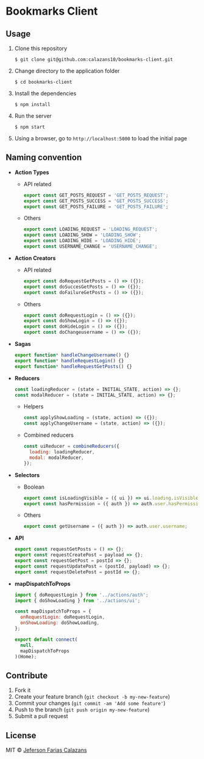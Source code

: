 # Bookmarks Client

## Usage

1.  Clone this repository

        $ git clone git@github.com:calazans10/bookmarks-client.git

2.  Change directory to the application folder

        $ cd bookmarks-client

3.  Install the dependencies

        $ npm install

4.  Run the server

        $ npm start

5.  Using a browser, go to `http://localhost:5000` to load the initial page

## Naming convention

- **Action Types**

  - API related

    ```javascript
    export const GET_POSTS_REQUEST = 'GET_POSTS_REQUEST';
    export const GET_POSTS_SUCCESS = 'GET_POSTS_SUCCESS';
    export const GET_POSTS_FAILURE = 'GET_POSTS_FAILURE';
    ```

  - Others

    ```javascript
    export const LOADING_REQUEST = 'LOADING_REQUEST';
    export const LOADING_SHOW = 'LOADING_SHOW';
    export const LOADING_HIDE = 'LOADING_HIDE';
    export const USERNAME_CHANGE = 'USERNAME_CHANGE';
    ```

- **Action Creators**

  - API related

    ```javascript
    export const doRequestGetPosts = () => ({});
    export const doSuccesGetPosts = () => ({});
    export const doFailureGetPosts = () => ({});
    ```

  - Others

    ```javascript
    export const doRequestLogin = () => ({});
    export const doShowLogin = () => ({});
    export const doHideLogin = () => ({});
    export const doChangeusername = () => ({});
    ```

- **Sagas**

  ```javascript
  export function* handleChangeUsername() {}
  export function* handleRequestLogin() {}
  export function* handleRequestGetPosts() {}
  ```

- **Reducers**

  ```javascript
  const loadingReducer = (state = INITIAL_STATE, action) => {};
  const modalReducer = (state = INITIAL_STATE, action) => {};
  ```

  - Helpers

    ```javascript
    const applyShowLoading = (state, action) => ({});
    const applyChangeUsername = (state, action) => ({});
    ```

  - Combined reducers

    ```javascript
    const uiReducer = combineReducers({
      loading: loadingReducer,
      modal: modalReducer,
    });
    ```

- **Selectors**

  - Boolean

    ```javascript
    export const isLoadingVisible = ({ ui }) => ui.loading.isVisible;
    export const hasPermission = ({ auth }) => auth.user.hasPermission;
    ```

  - Others

    ```javascript
    export const getUsername = ({ auth }) => auth.user.username;
    ```

- **API**

  ```javascript
  export const requestGetPosts = () => {};
  export const requestCreatePost = payload => {};
  export const requestGetPost = postId => {};
  export const requestUpdatePost = (postId, payload) => {};
  export const requestDeletePost = postId => {};
  ```

- **mapDispatchToProps**

  ```javascript
  import { doRequestLogin } from '../actions/auth';
  import { doShowLoading } from '../actions/ui';

  const mapDispatchToProps = {
    onRequestLogin: doRequestLogin,
    onShowLoading: doShowLoading,
  };

  export default connect(
    null,
    mapDispatchToProps
  )(Home);
  ```

## Contribute

1. Fork it
2. Create your feature branch (`git checkout -b my-new-feature`)
3. Commit your changes (`git commit -am 'Add some feature'`)
4. Push to the branch (`git push origin my-new-feature`)
5. Submit a pull request

## License

MIT © [Jeferson Farias Calazans](http://calazans10.com)
